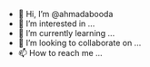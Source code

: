 - 👋 Hi, I’m @ahmadabooda
- 👀 I’m interested in ...
- 🌱 I’m currently learning ...
- 💞️ I’m looking to collaborate on ...
- 📫 How to reach me ...

<!---
ahmadabooda/ahmadabooda is a ✨ special ✨ repository because its `README.md` (this file) appears on your GitHub profile.
You can click the Preview link to take a look at your changes.
--->
